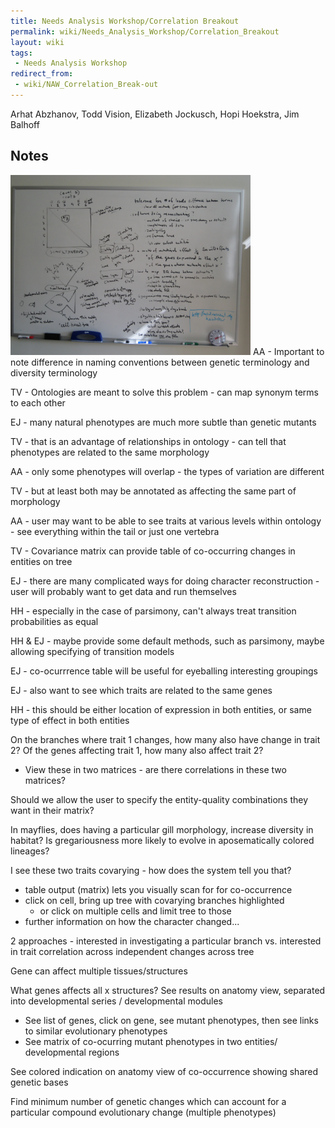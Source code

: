 ```yaml
---
title: Needs Analysis Workshop/Correlation Breakout
permalink: wiki/Needs_Analysis_Workshop/Correlation_Breakout
layout: wiki
tags:
 - Needs Analysis Workshop
redirect_from:
 - wiki/NAW_Correlation_Break-out
---
```


Arhat Abzhanov, Todd Vision, Elizabeth Jockusch, Hopi Hoekstra, Jim
Balhoff

## Notes

<img src="Day2-correlation1.whiteboard.JPG" title="Whiteboard"
width="384" alt="Whiteboard" /> AA - Important to note difference in
naming conventions between genetic terminology and diversity terminology

TV - Ontologies are meant to solve this problem - can map synonym terms
to each other

EJ - many natural phenotypes are much more subtle than genetic mutants

TV - that is an advantage of relationships in ontology - can tell that
phenotypes are related to the same morphology

AA - only some phenotypes will overlap - the types of variation are
different

TV - but at least both may be annotated as affecting the same part of
morphology

AA - user may want to be able to see traits at various levels within
ontology - see everything within the tail or just one vertebra

TV - Covariance matrix can provide table of co-occurring changes in
entities on tree

EJ - there are many complicated ways for doing character
reconstruction - user will probably want to get data and run themselves

HH - especially in the case of parsimony, can't always treat transition
probabilities as equal

HH & EJ - maybe provide some default methods, such as parsimony, maybe
allowing specifying of transition models

EJ - co-ocurrrence table will be useful for eyeballing interesting
groupings

EJ - also want to see which traits are related to the same genes

HH - this should be either location of expression in both entities, or
same type of effect in both entities

On the branches where trait 1 changes, how many also have change in
trait 2? Of the genes affecting trait 1, how many also affect trait 2?

- View these in two matrices - are there correlations in these two
  matrices?

Should we allow the user to specify the entity-quality combinations they
want in their matrix?

In mayflies, does having a particular gill morphology, increase
diversity in habitat? Is gregariousness more likely to evolve in
aposematically colored lineages?

I see these two traits covarying - how does the system tell you that?

- table output (matrix) lets you visually scan for for co-occurrence
- click on cell, bring up tree with covarying branches highlighted
  - or click on multiple cells and limit tree to those
- further information on how the character changed...

2 approaches - interested in investigating a particular branch vs.
interested in trait correlation across independent changes across tree

Gene can affect multiple tissues/structures

What genes affects all x structures? See results on anatomy view,
separated into developmental series / developmental modules

- See list of genes, click on gene, see mutant phenotypes, then see
  links to similar evolutionary phenotypes
- See matrix of co-ocurring mutant phenotypes in two entities/
  developmental regions

See colored indication on anatomy view of co-occurrence showing shared
genetic bases

Find minimum number of genetic changes which can account for a
particular compound evolutionary change (multiple phenotypes)

